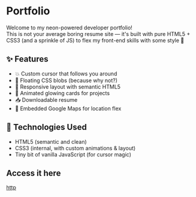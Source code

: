 # Portfolio

Welcome to my neon-powered developer portfolio!  
This is not your average boring resume site — it's built with pure HTML5 + CSS3 (and a sprinkle of JS) to flex my front-end skills with some style 🤘

## ✨ Features

- 💥 Custom cursor that follows you around
- 🫧 Floating CSS blobs (because why not?)
- 🧠 Responsive layout with semantic HTML5
- 🔮 Animated glowing cards for projects
- 📥 Downloadable resume
- 📍 Embedded Google Maps for location flex

## 🚀 Technologies Used

- HTML5 (semantic and clean)
- CSS3 (internal, with custom animations & layout)
- Tiny bit of vanilla JavaScript (for cursor magic)

## Access it here
[http](https://tu.infy.uk/rsm/)

